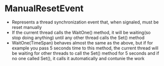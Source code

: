 # ManualResetEvent

- Represents a thread synchronization event that, when signaled, must be reset manually
- If the current thread calls the WaitOne() method, it will be waiting(so stop doing anything) until any other thread calls the Set() method
- WaitOne(TimeSpan) behaves almost the same as the above, but if for example you pass 5 seconds time to this method, the current thread will be waiting for other threads to call the Set() method for 5 seconds and if no one called Set(), it calls it automatically and contunie the work
